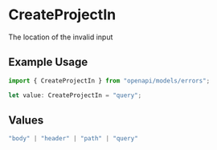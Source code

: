 # CreateProjectIn

The location of the invalid input

## Example Usage

```typescript
import { CreateProjectIn } from "openapi/models/errors";

let value: CreateProjectIn = "query";
```

## Values

```typescript
"body" | "header" | "path" | "query"
```